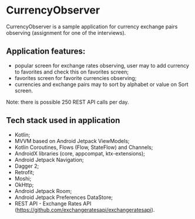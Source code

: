 # CurrencyObserver

CurrencyObserver is a sample application for currency exchange pairs observing (assignment for one of the interviews).

## Application features: 
- popular screen for exchange rates observing, user may to add currency to favorites and check this on favorites screen;
- favorites screen for favorite currencies observing;
- currencies and exchange pairs may to sort by alphabet or value on Sort screen.

Note: there is possible 250 REST API calls per day.

## Tech stack used in application
- Kotlin;
- MVVM based on Android Jetpack ViewModels;
- Kotlin Coroutines, Flows (Flow, StateFlow) and Channels;
- AndroidX libraries (core, appcompat, ktx-extensions);
- Android Jetpack Navigation;
- Dagger 2;
- Retrofit;
- Moshi;
- OkHttp;
- Android Jetpack Room;
- Android Jetpack Preferences DataStore;
- REST API - Exchange Rates API (https://github.com/exchangeratesapi/exchangeratesapi).
